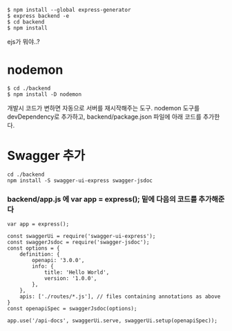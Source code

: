 ```(zsh)
$ npm install --global express-generator
$ express backend -e
$ cd backend
$ npm install
```

ejs가 뭐야..?

# nodemon
```(zsh)
$ cd ./backend
$ npm install -D nodemon

```
개발시 코드가 변하면 자동으로 서버를 재시작해주는 도구.
nodemon 도구를 devDependency로 추가하고, backend/package.json 파일에 아래 코드를 추가한다.


# Swagger 추가

```(zsh)
cd ./backend
npm install -S swagger-ui-express swagger-jsdoc
```

### backend/app.js 에 var app = express(); 밑에 다음의 코드를 추가해준다

```(javascript)
var app = express();

const swaggerUi = require('swagger-ui-express');
const swaggerJsdoc = require('swagger-jsdoc');
const options = {
	definition: {
		openapi: '3.0.0',
		info: {
			title: 'Hello World',
			version: '1.0.0',
		},
	},
	apis: ['./routes/*.js'], // files containing annotations as above
}
const openapiSpec = swaggerJsdoc(options);

app.use('/api-docs', swaggerUi.serve, swaggerUi.setup(openapiSpec));
```
